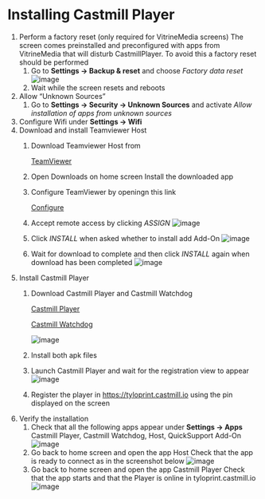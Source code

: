# Installing Castmill Player

1. Perform a factory reset (only required for VitrineMedia screens)
   The screen comes preinstalled and preconfigured with apps from VitrineMedia
   that will disturb CastmillPlayer. To avoid this a factory reset should be performed 
   1. Go to **Settings -> Backup & reset** and choose *Factory data reset*
![image](https://user-images.githubusercontent.com/1486110/35231857-2d1b071e-ff9a-11e7-8b9b-857e90ec96c9.png)
   2. Wait while the screen resets and reboots
2. Allow “Unknown Sources”
   1. Go to **Settings -> Security -> Unknown Sources** and activate *Allow installation of apps from unknown sources*
3. Configure Wifi under **Settings -> Wifi**
4. Download and install Teamviewer Host
   1. Download Teamviewer Host from

      [TeamViewer](https://download.teamviewer.com/download/TeamViewerHost.apk)
   2. Open Downloads on home screen Install the downloaded app
   3. Configure TeamViewer by openingn this link
      
      [Configure](https://get.teamviewer.com/tpdtv)
   4. Accept remote access by clicking *ASSIGN*
![image](https://user-images.githubusercontent.com/1486110/35231923-698163e2-ff9a-11e7-8997-f31025d37e0e.png)
   5. Click *INSTALL* when asked whether to install add Add-On
![image](https://user-images.githubusercontent.com/1486110/35231951-7c7f6a2a-ff9a-11e7-898a-5955033c9610.png)
   6. Wait for download to complete and then click *INSTALL* again when download has been completed
      ![image](https://user-images.githubusercontent.com/1486110/35232013-a2aec7f4-ff9a-11e7-9e90-9971278709db.png)
5. Install Castmill Player
   1. Download Castmill Player and Castmill Watchdog
      
      [Castmill Player](bin/CastmillPlayer_o-3002000.apk)
      
      [Castmill Watchdog](bin/CastmillWatchdog-1000002.apk)
      
      ![image](https://user-images.githubusercontent.com/1486110/35232046-b61560fa-ff9a-11e7-82aa-720cb2670ccf.png)
   2. Install both apk files
   3. Launch Castmill Player and wait for the registration view to appear
![image](https://user-images.githubusercontent.com/1486110/35232072-ca8acdfe-ff9a-11e7-8933-a8d73275c7fd.png)
   4. Register the player in https://tyloprint.castmill.io using the pin displayed on the screen
6. Verify the installation
   1. Check that all the following apps appear under **Settings -> Apps**
      Castmill Player, Castmill Watchdog, Host, QuickSupport Add-On
![image](https://user-images.githubusercontent.com/1486110/35232094-dd992e72-ff9a-11e7-91ee-efb325414a0a.png)
   2. Go back to home screen and open the app Host
      Check that the app is ready to connect as in the screenshot below
![image](https://user-images.githubusercontent.com/1486110/35232109-ec97488c-ff9a-11e7-885c-8139589ea095.png)
   3. Go back to home screen and open the app Castmill Player
      Check that the app starts and that the Player is online in tyloprint.castmill.io
![image](https://user-images.githubusercontent.com/1486110/35232130-fd8917e2-ff9a-11e7-8e6c-55562cadf6d6.png)
